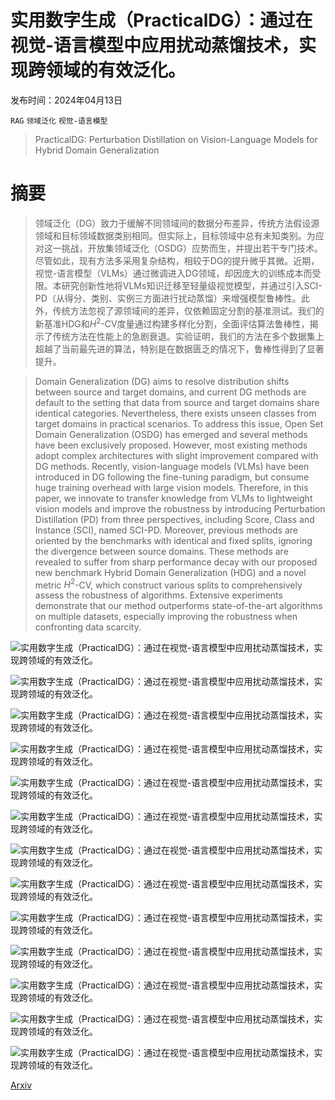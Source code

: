 # 实用数字生成（PracticalDG）：通过在视觉-语言模型中应用扰动蒸馏技术，实现跨领域的有效泛化。

发布时间：2024年04月13日

`RAG` `领域泛化` `视觉-语言模型`

> PracticalDG: Perturbation Distillation on Vision-Language Models for Hybrid Domain Generalization

# 摘要

> 领域泛化（DG）致力于缓解不同领域间的数据分布差异，传统方法假设源领域和目标领域数据类别相同。但实际上，目标领域中总有未知类别。为应对这一挑战，开放集领域泛化（OSDG）应势而生，并提出若干专门技术。尽管如此，现有方法多采用复杂结构，相较于DG的提升微乎其微。近期，视觉-语言模型（VLMs）通过微调进入DG领域，却因庞大的训练成本而受限。本研究创新性地将VLMs知识迁移至轻量级视觉模型，并通过引入SCI-PD（从得分、类别、实例三方面进行扰动蒸馏）来增强模型鲁棒性。此外，传统方法忽视了源领域间的差异，仅依赖固定分割的基准测试。我们的新基准HDG和$H^{2}$-CV度量通过构建多样化分割，全面评估算法鲁棒性，揭示了传统方法在性能上的急剧衰退。实验证明，我们的方法在多个数据集上超越了当前最先进的算法，特别是在数据匮乏的情况下，鲁棒性得到了显著提升。

> Domain Generalization (DG) aims to resolve distribution shifts between source and target domains, and current DG methods are default to the setting that data from source and target domains share identical categories. Nevertheless, there exists unseen classes from target domains in practical scenarios. To address this issue, Open Set Domain Generalization (OSDG) has emerged and several methods have been exclusively proposed. However, most existing methods adopt complex architectures with slight improvement compared with DG methods. Recently, vision-language models (VLMs) have been introduced in DG following the fine-tuning paradigm, but consume huge training overhead with large vision models. Therefore, in this paper, we innovate to transfer knowledge from VLMs to lightweight vision models and improve the robustness by introducing Perturbation Distillation (PD) from three perspectives, including Score, Class and Instance (SCI), named SCI-PD. Moreover, previous methods are oriented by the benchmarks with identical and fixed splits, ignoring the divergence between source domains. These methods are revealed to suffer from sharp performance decay with our proposed new benchmark Hybrid Domain Generalization (HDG) and a novel metric $H^{2}$-CV, which construct various splits to comprehensively assess the robustness of algorithms. Extensive experiments demonstrate that our method outperforms state-of-the-art algorithms on multiple datasets, especially improving the robustness when confronting data scarcity.

![实用数字生成（PracticalDG）：通过在视觉-语言模型中应用扰动蒸馏技术，实现跨领域的有效泛化。](../../../paper_images/2404.09011/fig1.jpg)

![实用数字生成（PracticalDG）：通过在视觉-语言模型中应用扰动蒸馏技术，实现跨领域的有效泛化。](../../../paper_images/2404.09011/radar_new.jpg)

![实用数字生成（PracticalDG）：通过在视觉-语言模型中应用扰动蒸馏技术，实现跨领域的有效泛化。](../../../paper_images/2404.09011/finalv1.png)

![实用数字生成（PracticalDG）：通过在视觉-语言模型中应用扰动蒸馏技术，实现跨领域的有效泛化。](../../../paper_images/2404.09011/line_domain0_office.jpg)

![实用数字生成（PracticalDG）：通过在视觉-语言模型中应用扰动蒸馏技术，实现跨领域的有效泛化。](../../../paper_images/2404.09011/line_domain1_office.jpg)

![实用数字生成（PracticalDG）：通过在视觉-语言模型中应用扰动蒸馏技术，实现跨领域的有效泛化。](../../../paper_images/2404.09011/line_domain2_office.jpg)

![实用数字生成（PracticalDG）：通过在视觉-语言模型中应用扰动蒸馏技术，实现跨领域的有效泛化。](../../../paper_images/2404.09011/line_domain3_office.jpg)

![实用数字生成（PracticalDG）：通过在视觉-语言模型中应用扰动蒸馏技术，实现跨领域的有效泛化。](../../../paper_images/2404.09011/hyper_1.jpg)

![实用数字生成（PracticalDG）：通过在视觉-语言模型中应用扰动蒸馏技术，实现跨领域的有效泛化。](../../../paper_images/2404.09011/hyper_2.jpg)

![实用数字生成（PracticalDG）：通过在视觉-语言模型中应用扰动蒸馏技术，实现跨领域的有效泛化。](../../../paper_images/2404.09011/hyper_3.jpg)

![实用数字生成（PracticalDG）：通过在视觉-语言模型中应用扰动蒸馏技术，实现跨领域的有效泛化。](../../../paper_images/2404.09011/x1.jpg)

![实用数字生成（PracticalDG）：通过在视觉-语言模型中应用扰动蒸馏技术，实现跨领域的有效泛化。](../../../paper_images/2404.09011/x2.jpg)

![实用数字生成（PracticalDG）：通过在视觉-语言模型中应用扰动蒸馏技术，实现跨领域的有效泛化。](../../../paper_images/2404.09011/x3.jpg)

[Arxiv](https://arxiv.org/abs/2404.09011)